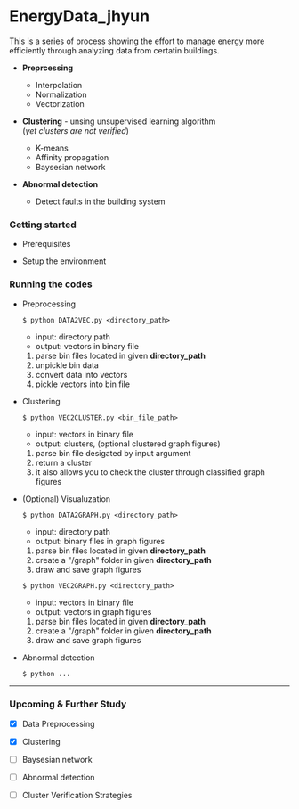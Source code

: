 # EnergyData_jhyun

This is a series of process showing the effort to manage energy more efficiently through analyzing data from certatin buildings.

  * **Preprcessing**
    * Interpolation
    * Normalization
    * Vectorization
  
  * **Clustering** - unsing unsupervised learning algorithm  
      (_yet clusters are not verified_)
    * K-means
    * Affinity propagation
    * Baysesian network
    
  * **Abnormal detection**
    * Detect faults in the building system
    

### Getting started

* Prerequisites

* Setup the environment  

  
### Running the codes
 * Preprocessing   
   ```
   $ python DATA2VEC.py <directory_path>
   ```
   * input: directory path
   * output: vectors in binary file  
   
   1. parse bin files located in given **directory_path**
   2. unpickle bin data
   3. convert data into vectors
   4. pickle vectors into bin file
  
    
 * Clustering   
   ```
   $ python VEC2CLUSTER.py <bin_file_path>
   ```
   * input: vectors in binary file
   * output: clusters, (optional clustered graph figures)
   
   1. parse bin file desigated by input argument
   2. return a cluster
   3. it also allows you to check the cluster through classified graph figures
   
   
 * (Optional) Visualuzation
   ```
   $ python DATA2GRAPH.py <directory_path>
   ```
   * input: directory path
   * output: binary files in graph figures
   
   1. parse bin files located in given **directory_path**
   2. create a "/graph" folder in given **directory_path**
   3. draw and save graph figures  
     
   
   ```
   $ python VEC2GRAPH.py <directory_path>
   ```
   * input: vectors in binary file
   * output: vectors in graph figures
   
   1. parse bin files located in given **directory_path**
   2. create a "/graph" folder in given **directory_path**
   3. draw and save graph figures
    

 * Abnormal detection   
   ```
   $ python ...
   ```
  
---
### Upcoming & Further Study
 - [x] Data Preprocessing
 - [x] Clustering
 - [ ] Baysesian network
 - [ ] Abnormal detection
 - [ ] Cluster Verification Strategies
  
  
  
